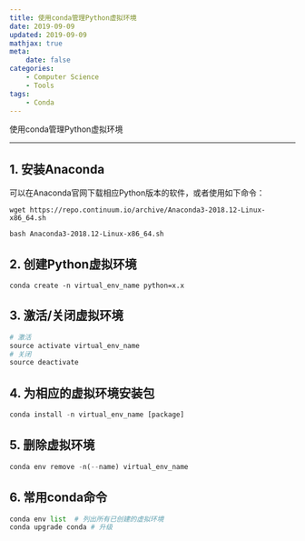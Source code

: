 ```yaml
---
title: 使用conda管理Python虚拟环境 
date: 2019-09-09
updated: 2019-09-09
mathjax: true
meta:
    date: false
categories: 
    - Computer Science
    - Tools
tags:
    - Conda
---
```


使用conda管理Python虚拟环境

---

<!-- more -->

## 1. 安装Anaconda

可以在Anaconda官网下载相应Python版本的软件，或者使用如下命令：

```shell
wget https://repo.continuum.io/archive/Anaconda3-2018.12-Linux-x86_64.sh

bash Anaconda3-2018.12-Linux-x86_64.sh
```

## 2. 创建Python虚拟环境

```shell
conda create -n virtual_env_name python=x.x
```

## 3. 激活/关闭虚拟环境

```python
# 激活
source activate virtual_env_name
# 关闭
source deactivate
```

## 4. 为相应的虚拟环境安装包

```python
conda install -n virtual_env_name [package]
```

## 5. 删除虚拟环境

```python
conda env remove -n(--name) virtual_env_name
```

## 6. 常用conda命令

```python
conda env list  # 列出所有已创建的虚拟环境
conda upgrade conda # 升级
```
